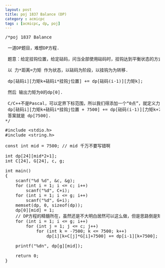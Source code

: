 ```yaml
---
layout: post
title: poj 1837 Balance (DP)
category : acmicpc
tags : [acmicpc, dp, poj]
---
```


<pre>/*poj 1837 Balance    
    
 一道DP题目，难想DP方程.    
    
 题意：给定挂钩位置，给定砝码，问当全部使用砝码时，挂钩达到平衡状态的方式有几种。    
    
 以 力*距离=力矩 作为状态，以砝码为阶段，以挂钩为为转移.    
    
 dp[砝码i][力矩k+砝码i*挂钩j位置] += dp[砝码(i-1)][力矩k];    
    
 然后 输出力矩为0的dp[0].    
    
 C/C++不是Pascal，可以定界下标范围，所以我们得添加一个“0点”，就定义力矩最大7500吧！    
 dp[砝码i][力矩k+砝码i*挂钩j位置 + 7500] += dp[砝码(i-1)][力矩k+7500];    
 答案就是 dp[7500].    
*/</pre>    
<!--more-->    
<pre>#include &lt;stdio.h&gt;    
#include &lt;string.h&gt;    
    
const int mid = 7500; // mid 千万不要写错啊    
    
int dp[24][mid*2+1];    
int C[24], G[24], c, g;    
    
int main()    
{    
    scanf("%d %d", &amp;c, &amp;g);    
    for (int i = 1; i &lt;= c; i++)    
        scanf("%d", C+i);    
    for (int i = 1; i &lt;= g; i++)    
        scanf("%d", G+i);    
    memset(dp, 0, sizeof(dp));    
    dp[0][mid] = 1;    
    // DP方程的精髓所在，虽然还是不大明白居然可以这么做，但是思路倒是知道了    
    for (int i = 1; i &lt;= g; i++)     
        for (int j = 1; j &lt;= c; j++)    
            for (int k = -7500; k &lt;= 7500; k++)    
                dp[i][k+C[j]*G[i]+7500] += dp[i-1][k+7500];    
    
    printf("%dn", dp[g][mid]);    
    
    return 0;    
}</pre>